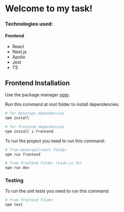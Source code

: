 # Welcome to my task!

### Technologies used:

#### Frontend
- React
- Next.js
- Apollo
- Jest
- TS


## Frontend Installation


Use the package manager [npm](https://docs.npmjs.com/).

Run this command at root folder to install dependencies:

```bash
# for monorepo dependencies
npm install

# for frontend dependencies
npm install i-frontend
```

To run the project you need to run this command:
```bash
# from monorepo(root) folder
npm run frontend

# from frontend folder (task-v1-fe)
npm run dev
```

### Testing
To run the unit tests you need to run this command:

```bash
# from frontend folder
npm test
```
